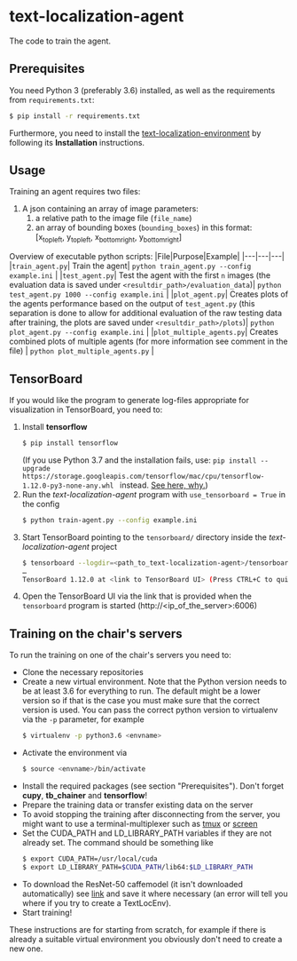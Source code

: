 # text-localization-agent

The code to train the agent.

## Prerequisites

You need Python 3 (preferably 3.6) installed, as well as the requirements from `requirements.txt`:

```bash
$ pip install -r requirements.txt 
```

Furthermore, you need to install the [text-localization-environment](https://github.com/midl19t4/text-localization-agent) by following its **Installation** instructions.

## Usage

Training an agent requires two files:

1. A json containing an array of image parameters:
    1. a relative path to the image file (`file_name`)
    2. an array of bounding boxes (`bounding_boxes`) in this format:  
   [x<sub>topleft</sub>, y<sub>topleft</sub>, x<sub>bottomright</sub>, y<sub>bottomright</sub>]

Overview of executable python scripts:
|File|Purpose|Example|
|---|---|---|
|`train_agent.py`| Train the agent| `python train_agent.py --config example.ini` |
|`test_agent.py`| Test the agent with the first `n` images (the evaluation data is saved under `<resultdir_path>/evaluation_data`)| `python test_agent.py 1000 --config example.ini` |
|`plot_agent.py`| Creates plots of the agents performance based on the output of `test_agent.py` (this separation is done to allow for additional evaluation of the raw testing data after training, the plots are saved under `<resultdir_path>/plots`)| `python plot_agent.py --config example.ini` |
|`plot_multiple_agents.py`| Creates combined plots of multiple agents (for more information see comment in the file) | `python plot_multiple_agents.py` |

## TensorBoard

If you would like the program to generate log-files appropriate for visualization in TensorBoard, you need to:

1. Install **tensorflow**
    ```bash
    $ pip install tensorflow
    ```
    (If you use Python 3.7 and the installation fails, use: `pip install --upgrade https://storage.googleapis.com/tensorflow/mac/cpu/tensorflow-1.12.0-py3-none-any.whl
    ` instead. [See here, why.](https://github.com/tensorflow/tensorflow/issues/20444#issuecomment-442767411))
1. Run the *text-localization-agent* program with  `use_tensorboard = True` in the config
   ```bash
   $ python train-agent.py --config example.ini
   ``` 
1. Start TensorBoard pointing to the `tensorboard/` directory inside the *text-localization-agent* project
   ```bash
   $ tensorboard --logdir=<path_to_text-localization-agent>/tensorboard/
   …
   TensorBoard 1.12.0 at <link to TensorBoard UI> (Press CTRL+C to quit)
   ``` 
1. Open the TensorBoard UI via the link that is provided when the `tensorboard` program is started  (http://<ip_of_the_server>:6006)

## Training on the chair's servers

To run the training on one of the chair's servers you need to:

* Clone the necessary repositories
* Create a new virtual environment. Note that the Python version needs to be at least 3.6 for everything to run. 
The default might be a lower version so if that is the case you must make sure that the correct version is used.
You can pass the correct python version to virtualenv via the `-p` parameter, for example
    ```bash
    $ virtualenv -p python3.6 <envname>
    ```
* Activate the environment via
    ```bash
    $ source <envname>/bin/activate
    ```
* Install the required packages (see section "Prerequisites"). Don't forget **cupy**, **tb_chainer** and **tensorflow**!
* Prepare the training data
or transfer existing data on the server
* To avoid stopping the training after disconnecting from the server, you might want to use a terminal-multiplexer 
such as [tmux](https://wiki.ubuntuusers.de/tmux/) or [screen](https://wiki.ubuntuusers.de/Screen/)
* Set the CUDA_PATH and LD_LIBRARY_PATH variables if they are not already set. The command should be something like
    ```bash
    $ export CUDA_PATH=/usr/local/cuda
    $ export LD_LIBRARY_PATH=$CUDA_PATH/lib64:$LD_LIBRARY_PATH
    ```
* To download the ResNet-50 caffemodel (it isn't downloaded automatically) see [link](https://onedrive.live.com/?authkey=%21AAFW2-FVoxeVRck&id=4006CBB8476FF777%2117887&cid=4006CBB8476FF777) and save it where necessary (an error will tell you where if you try to create a TextLocEnv).
* Start training!

These instructions are for starting from scratch, for example if there is already a suitable virtual environment you 
obviously don't need to create a new one.

